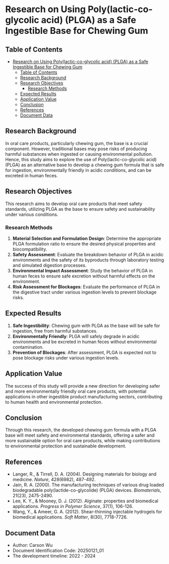 # Research on Using Poly(lactic-co-glycolic acid) (PLGA) as a Safe Ingestible Base for Chewing Gum

## Table of Contents

- [Research on Using Poly(lactic-co-glycolic acid) (PLGA) as a Safe Ingestible Base for Chewing Gum](#research-on-using-polylactic-co-glycolic-acid-plga-as-a-safe-ingestible-base-for-chewing-gum)
  - [Table of Contents](#table-of-contents)
  - [Research Background](#research-background)
  - [Research Objectives](#research-objectives)
    - [Research Methods](#research-methods)
  - [Expected Results](#expected-results)
  - [Application Value](#application-value)
  - [Conclusion](#conclusion)
  - [References](#references)
  - [Document Data](#document-data)

## Research Background

In oral care products, particularly chewing gum, the base is a crucial component. However, traditional bases may pose risks of producing harmful substances when ingested or causing environmental pollution. Hence, this study aims to explore the use of Poly(lactic-co-glycolic acid) (PLGA) as an alternative base to develop a chewing gum formula that is safe for ingestion, environmentally friendly in acidic conditions, and can be excreted in human feces.

## Research Objectives

This research aims to develop oral care products that meet safety standards, utilizing PLGA as the base to ensure safety and sustainability under various conditions.

### Research Methods

1. **Material Selection and Formulation Design**: Determine the appropriate PLGA formulation ratio to ensure the desired physical properties and biocompatibility.
2. **Safety Assessment**: Evaluate the breakdown behavior of PLGA in acidic environments and the safety of its byproducts through laboratory testing and simulated digestion processes.
3. **Environmental Impact Assessment**: Study the behavior of PLGA in human feces to ensure safe excretion without harmful effects on the environment.
4. **Risk Assessment for Blockages**: Evaluate the performance of PLGA in the digestive tract under various ingestion levels to prevent blockage risks.

## Expected Results

1. **Safe Ingestibility**: Chewing gum with PLGA as the base will be safe for ingestion, free from harmful substances.
2. **Environmentally Friendly**: PLGA will safely degrade in acidic environments and be excreted in human feces without environmental contamination.
3. **Prevention of Blockages**: After assessment, PLGA is expected not to pose blockage risks under various ingestion levels.

## Application Value

The success of this study will provide a new direction for developing safer and more environmentally friendly oral care products, with potential applications in other ingestible product manufacturing sectors, contributing to human health and environmental protection.

## Conclusion

Through this research, the developed chewing gum formula with a PLGA base will meet safety and environmental standards, offering a safer and more sustainable option for oral care products, while making contributions to environmental protection and sustainable development.

## References

- Langer, R., & Tirrell, D. A. (2004). Designing materials for biology and medicine. *Nature*, 428(6982), 487-492.
- Jain, R. A. (2000). The manufacturing techniques of various drug loaded biodegradable poly(lactide-co-glycolide) (PLGA) devices. *Biomaterials*, 21(23), 2475-2490.
- Lee, K. Y., & Mooney, D. J. (2012). Alginate: properties and biomedical applications. *Progress in Polymer Science*, 37(1), 106-126.
- Wang, Y., & Ameer, G. A. (2012). Shear-thinning injectable hydrogels for biomedical applications. *Soft Matter*, 8(30), 7718-7726.

## Document Data

- Author: Carson Wu
- Document Identification Code: 20250121_01
- The development timeline: 2022 - 2024
